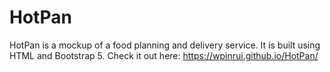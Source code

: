# HotPan
HotPan is a mockup of a food planning and delivery service. It is built using HTML and Bootstrap 5. 
Check it out here: https://wpinrui.github.io/HotPan/
